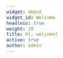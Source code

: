 ```yaml
---
widget: about
widget_id: Welcome
headless: true
weight: 20
title: Hi, welcome!
active: true
author: admin
---
```

